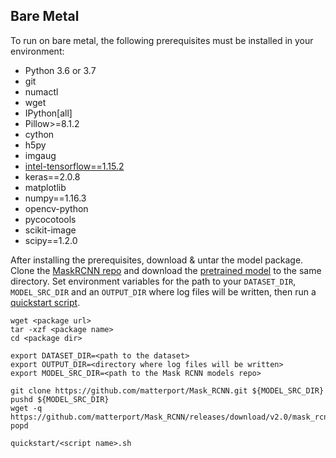 <!--- 50. Bare Metal -->
## Bare Metal

To run on bare metal, the following prerequisites must be installed in your environment:
* Python 3.6 or 3.7
* git
* numactl
* wget
* IPython[all]
* Pillow>=8.1.2
* cython
* h5py
* imgaug
* [intel-tensorflow==1.15.2](https://pypi.org/project/intel-tensorflow/1.15.2/)
* keras==2.0.8
* matplotlib
* numpy==1.16.3
* opencv-python
* pycocotools
* scikit-image
* scipy==1.2.0

After installing the prerequisites, download & untar the model package.
Clone the [MaskRCNN repo](https://github.com/matterport/Mask_RCNN) and
download the [pretrained model](https://github.com/matterport/Mask_RCNN/releases/download/v2.0/mask_rcnn_coco.h5)
to the same directory. Set environment variables for the path to your
`DATASET_DIR`, `MODEL_SRC_DIR` and an `OUTPUT_DIR` where log files will
be written, then run a [quickstart script](#quick-start-scripts).

```
wget <package url>
tar -xzf <package name>
cd <package dir>

export DATASET_DIR=<path to the dataset>
export OUTPUT_DIR=<directory where log files will be written>
export MODEL_SRC_DIR=<path to the Mask RCNN models repo>

git clone https://github.com/matterport/Mask_RCNN.git ${MODEL_SRC_DIR}
pushd ${MODEL_SRC_DIR}
wget -q https://github.com/matterport/Mask_RCNN/releases/download/v2.0/mask_rcnn_coco.h5
popd

quickstart/<script name>.sh
```

